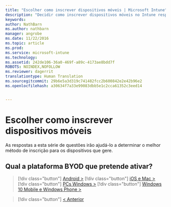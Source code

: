 ```yaml
---
title: "Escolher como inscrever dispositivos móveis | Microsoft Intune"
description: "Decidir como inscrever dispositivos móveis no Intune respondendo a algumas perguntas simples"
keywords: 
author: NathBarn
ms.author: nathbarn
manager: angrobe
ms.date: 11/22/2016
ms.topic: article
ms.prod: 
ms.service: microsoft-intune
ms.technology: 
ms.assetid: 242de106-36a0-469f-a89c-4173ae8bdd7f
ROBOTS: NOINDEX,NOFOLLOW
ms.reviewer: dagerrit
translationtype: Human Translation
ms.sourcegitcommit: 29b6e5a3d319c741482fcc2b600842e2e42b96e2
ms.openlocfilehash: a30634f7a33e99083dbb5e1c2cca61352c3eed14


---
```

# <a name="choose-how-to-enroll-mobile-devices"></a>Escolher como inscrever dispositivos móveis

As respostas a esta série de questões irão ajudá-lo a determinar o melhor método de inscrição para os dispositivos que gere.

## <a name="which-byod-platform-do-you-want-to-enable"></a>**Qual a plataforma BYOD que pretende ativar?**

> [!div class="button"]
[Android >](/intune/deploy-use/set-up-android-management-with-microsoft-intune)
> [!div class="button"]
[iOS e Mac >](/intune/deploy-use/set-up-ios-and-mac-management-with-microsoft-intune)
> [!div class="button"]
[PCs Windows >](/intune/deploy-use/set-up-windows-device-management-with-microsoft-intune)
> [!div class="button"]
[Windows 10 Mobile e Windows Phone >](/intune/deploy-use/set-up-windows-phone-management-with-microsoft-intune)


> [!div class="button"]
[< Anterior](choose-how-to-enroll-devices1.md)



<!--HONumber=Nov16_HO4-->


